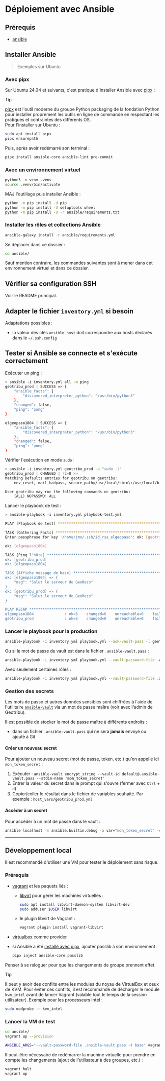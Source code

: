 # Déploiement avec Ansible

## Prérequis

- [ansible](https://docs.ansible.com/ansible/latest/index.html)

## Installer Ansible

> Exemples sur Ubuntu

### Avec pipx

Sur Ubuntu 24.04 et suivants, c'est pratique d'installer Ansible avec [pipx](https://pipx.pypa.io/) :

> [!TIP]
> [pipx](https://pipx.pypa.io/stable/installation/) est l'outil moderne du groupe Python packaging de la fondation Python pour installer proprement les outils en ligne de commande en respectant les pratiques et contraintes des différents OS.  
> Pour l'installer sur Ubuntu :  
>
> ```sh
> sudo apt install pipx
> pipx ensurepath
> ```

Puis, après avoir redémarré son terminal :

```sh
pipx install ansible-core ansible-lint pre-commit
```

### Avec un environnement virtuel

```sh
python3 -m venv .venv
source .venv/bin/activate
```

MAJ l'outillage puis installer Ansible :

```sh
python -m pip install -U pip
python -m pip install -U setuptools wheel
python -m pip install -U -r ansible/requirements.txt
```

### Installer les rôles et collections Ansible

```sh
ansible-galaxy install -r ansible/requirements.yml
```

Se déplacer dans ce dossier :

```sh
cd ansible/
```

Sauf mention contraire, les commandes suivantes sont à mener dans cet environnement virtuel et dans ce dossier.

## Vérifier sa configuration SSH

Voir le README principal.

## Adapter le fichier `inventory.yml` si besoin

Adaptations possibles :

- la valeur des clés `ansible_host` doit correspondre aux hosts déclarés dans le `~/.ssh.config`

## Tester si Ansible se connecte et s'exécute correctement

Exécuter un ping :

```sh
> ansible -i inventory.yml all -m ping
geotribu_prod | SUCCESS => {
    "ansible_facts": {
        "discovered_interpreter_python": "/usr/bin/python3"
    },
    "changed": false,
    "ping": "pong"
}

elgeopaso1804 | SUCCESS => {
    "ansible_facts": {
        "discovered_interpreter_python": "/usr/bin/python3"
    },
    "changed": false,
    "ping": "pong"
}
```

Vérifier l'exécution en mode `sudo` :

```sh
> ansible -i inventory.yml geotribu_prod -a "sudo -l"
geotribu_prod | CHANGED | rc=0 >>
Matching Defaults entries for geotribu on geotribu:
    env_reset, mail_badpass, secure_path=/usr/local/sbin\:/usr/local/bin\:/usr/sbin\:/usr/bin\:/sbin\:/bin\:/snap/bin

User geotribu may run the following commands on geotribu:
    (ALL) NOPASSWD: ALL
```

Lancer le playbook de test :

```sh
> ansible-playbook -i inventory.yml playbook-test.yml

PLAY [Playbook de test] ***********************************************************************************************************************

TASK [Gathering Facts] *********************************************************************************************************************
Enter passphrase for key '/home/jmo/.ssh/id_rsa_elgeopaso': ok: [geotribu_prod]

ok: [elgeopaso1804]

TASK [Ping l'hôte] *************************************************************************************************************************
ok: [geotribu_prod]
ok: [elgeopaso1804]

TASK [Affiche message de base] *************************************************************************************************************
ok: [elgeopaso1804] => {
    "msg": "Salut le serveur de GeoRezo"
}
ok: [geotribu_prod] => {
    "msg": "Salut le serveur de GeoRezo"
}

PLAY RECAP *********************************************************************************************************************************
elgeopaso1804              : ok=3    changed=0    unreachable=0    failed=0    skipped=0    rescued=0    ignored=0  
geotribu_prod              : ok=3    changed=0    unreachable=0    failed=0    skipped=0    rescued=0    ignored=0  
```

### Lancer le playbook pour la production

```sh
ansible-playbook -i inventory.yml playbook.yml --ask-vault-pass -l geotribu_prod
```

Ou si le mot de passe du vault est dans le fichier `.ansible-vault.pass` :

```sh
ansible-playbook -i inventory.yml playbook.yml --vault-password-file .ansible-vault.pass -l geotribu_prod
```

Avec seulement certaines rôles :

```sh
ansible-playbook -i inventory.yml playbook.yml --vault-password-file .ansible-vault.pass -t cdn -l geotribu_prod -vv
```

### Gestion des secrets

Les mots de passe et autres données sensibles sont chiffrées à l'aide de l'utilitaire [`ansible-vault`](https://docs.ansible.com/ansible/latest/user_guide/vault.html) via un mot de passe maître (voir avec l'admin de Geotribu).

Il est possible de stocker le mot de passe maître à différents endroits :

- dans un fichier `.ansible-vault.pass` qui ne sera **jamais** envoyé ou ajouté à Git

#### Créer un nouveau secret

Pour ajouter un nouveau secret (mot de passe, token, etc.) qu'on appelle ici `mon_token_secret` :

1. Exécuter : `ansible-vault encrypt_string --vault-id default@.ansible-vault.pass --stdin-name 'mon_token_secret'`
1. Entrer la valeur du secret dans le prompt qui s'ouvre (fermer avec `Ctrl` + `d`)
1. Copier/coller le résultat dans le fichier de variables souhaité. Par exemple : `host_vars/geotribu_prod.yml`

#### Accèder à un secret

Pour accéder à un mot de passe dans le vault :

```sh
ansible localhost -m ansible.builtin.debug -a var="mon_token_secret" -e "@host_vars/geotribu_prod.yml" --vault-password-file .ansible-vault.pass
```

----

## Développement local

Il est recommandé d'utiliser une VM pour tester le déploiement sans risque.

### Prérequis

- [vagrant](https://developer.hashicorp.com/vagrant/install) et les paquets liés :
  - [libvirt](https://libvirt.org/) pour gérer les machines virtuelles :

    ```sh
    sudo apt install libvirt-daemon-system libvirt-dev
    sudo adduser $USER libvirt
    ```

  - le plugin libvirt de Vagrant :  

    ```sh
    vagrant plugin install vagrant-libvirt
    ```

- [virtualbox](https://doc.ubuntu-fr.org/%20virtualbox) comme provider
- si Ansible a été [installé avec pipx](#avec-pipx), ajouter passlib à son environnement :

    ```sh
    pipx inject ansible-core passlib
    ```

Penser à  se reloguer pour que les changements de groupe prennent effet.

> [!TIP]
> Il peut y avoir des conflits entre les modules du noyau de VirtualBox et ceux de KVM. Pour éviter ces conflits, il est recommandé de décharger le module `kvm_intel` avant de lancer Vagrant (valable tout le temps de la session utilisateur). Exemple pour les processeurs Intel :
>
> ```sh
> sudo modprobe -r kvm_intel
> ```

### Lancer la VM de test

```sh
cd ansible/
vagrant up --provision
```

```sh
ANSIBLE_ARGS="--vault-password-file .ansible-vault.pass -t base" vagrant provision vm_geotributest
```

Il peut-être nécessaire de redémarrer la machine virtuelle pour prendre en compte les changements (ajout de l'utilisateur à des groupes, etc.) :

```sh
vagrant halt
vagrant up
```
